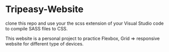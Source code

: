 # Tripeasy-Website
clone this repo and use your the scss extension of your Visual Studio code to compile SASS files to CSS.

This website is a personal project to practice Flexbox, Grid => responsive website for different type of devices. 
